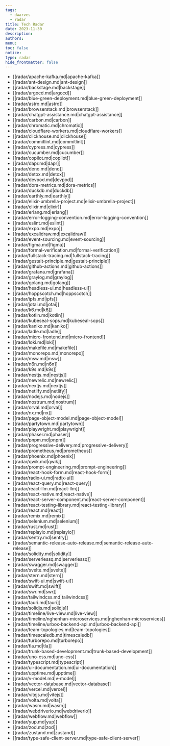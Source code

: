 ```yaml
---
tags:
  - dwarves
  - radar
title: Tech Radar
date: 2023-11-30
description: 
authors: 
menu: 
toc: false
notice: 
type: radar
hide_frontmatter: false
---
```


- [[radar/apache-kafka.md|apache-kafka]]
- [[radar/ant-design.md|ant-design]]
- [[radar/backstage.md|backstage]]
- [[radar/argocd.md|argocd]]
- [[radar/blue-green-deployment.md|blue-green-deployment]]
- [[radar/astro.md|astro]]
- [[radar/browserstack.md|browserstack]]
- [[radar/chatgpt-assistance.md|chatgpt-assistance]]
- [[radar/carbon.md|carbon]]
- [[radar/chromatic.md|chromatic]]
- [[radar/cloudflare-workers.md|cloudflare-workers]]
- [[radar/clickhouse.md|clickhouse]]
- [[radar/commitlint.md|commitlint]]
- [[radar/cypress.md|cypress]]
- [[radar/cucumber.md|cucumber]]
- [[radar/copilot.md|copilot]]
- [[radar/dapr.md|dapr]]
- [[radar/deno.md|deno]]
- [[radar/detox.md|detox]]
- [[radar/devpod.md|devpod]]
- [[radar/dora-metrics.md|dora-metrics]]
- [[radar/duckdb.md|duckdb]]
- [[radar/earthly.md|earthly]]
- [[radar/elixir-umbrella-project.md|elixir-umbrella-project]]
- [[radar/elixir.md|elixir]]
- [[radar/erlang.md|erlang]]
- [[radar/error-logging-convention.md|error-logging-convention]]
- [[radar/eslint.md|eslint]]
- [[radar/expo.md|expo]]
- [[radar/excalidraw.md|excalidraw]]
- [[radar/event-sourcing.md|event-sourcing]]
- [[radar/figma.md|figma]]
- [[radar/formal-verification.md|formal-verification]]
- [[radar/fullstack-tracing.md|fullstack-tracing]]
- [[radar/gestalt-principle.md|gestalt-principle]]
- [[radar/github-actions.md|github-actions]]
- [[radar/grafana.md|grafana]]
- [[radar/graylog.md|graylog]]
- [[radar/golang.md|golang]]
- [[radar/headless-ui.md|headless-ui]]
- [[radar/hoppscotch.md|hoppscotch]]
- [[radar/ipfs.md|ipfs]]
- [[radar/jotai.md|jotai]]
- [[radar/k6.md|k6]]
- [[radar/kotlin.md|kotlin]]
- [[radar/kubeseal-sops.md|kubeseal-sops]]
- [[radar/kaniko.md|kaniko]]
- [[radar/ladle.md|ladle]]
- [[radar/micro-frontend.md|micro-frontend]]
- [[radar/loki.md|loki]]
- [[radar/makefile.md|makefile]]
- [[radar/monorepo.md|monorepo]]
- [[radar/msw.md|msw]]
- [[radar/n6n.md|n6n]]
- [[radar/k9s.md|k9s]]
- [[radar/nestjs.md|nestjs]]
- [[radar/newrelic.md|newrelic]]
- [[radar/nextjs.md|nextjs]]
- [[radar/netlify.md|netlify]]
- [[radar/nodejs.md|nodejs]]
- [[radar/nostrum.md|nostrum]]
- [[radar/orval.md|orval]]
- [[radar/nx.md|nx]]
- [[radar/page-object-model.md|page-object-model]]
- [[radar/partytown.md|partytown]]
- [[radar/playwright.md|playwright]]
- [[radar/phaser.md|phaser]]
- [[radar/pnpm.md|pnpm]]
- [[radar/progressive-delivery.md|progressive-delivery]]
- [[radar/prometheus.md|prometheus]]
- [[radar/phoenix.md|phoenix]]
- [[radar/qwik.md|qwik]]
- [[radar/prompt-engineering.md|prompt-engineering]]
- [[radar/react-hook-form.md|react-hook-form]]
- [[radar/radix-ui.md|radix-ui]]
- [[radar/react-query.md|react-query]]
- [[radar/react-llm.md|react-llm]]
- [[radar/react-native.md|react-native]]
- [[radar/react-server-component.md|react-server-component]]
- [[radar/react-testing-library.md|react-testing-library]]
- [[radar/react.md|react]]
- [[radar/remix.md|remix]]
- [[radar/selenium.md|selenium]]
- [[radar/rust.md|rust]]
- [[radar/replayio.md|replayio]]
- [[radar/sentry.md|sentry]]
- [[radar/semantic-release-auto-release.md|semantic-release-auto-release]]
- [[radar/solidity.md|solidity]]
- [[radar/serverlessq.md|serverlessq]]
- [[radar/swagger.md|swagger]]
- [[radar/svelte.md|svelte]]
- [[radar/stern.md|stern]]
- [[radar/swift-ui.md|swift-ui]]
- [[radar/swift.md|swift]]
- [[radar/swr.md|swr]]
- [[radar/tailwindcss.md|tailwindcss]]
- [[radar/tauri.md|tauri]]
- [[radar/solidjs.md|solidjs]]
- [[radar/timeline/live-view.md|live-view]]
- [[radar/timeline/nghenhan-microservices.md|nghenhan-microservices]]
- [[radar/timeline/urbox-backend-api.md|urbox-backend-api]]
- [[radar/team-topologies.md|team-topologies]]
- [[radar/timescaledb.md|timescaledb]]
- [[radar/turborepo.md|turborepo]]
- [[radar/tla.md|tla]]
- [[radar/trunk-based-development.md|trunk-based-development]]
- [[radar/uno-css.md|uno-css]]
- [[radar/typescript.md|typescript]]
- [[radar/ui-documentation.md|ui-documentation]]
- [[radar/upptime.md|upptime]]
- [[radar/v-model.md|v-model]]
- [[radar/vector-database.md|vector-database]]
- [[radar/vercel.md|vercel]]
- [[radar/vitejs.md|vitejs]]
- [[radar/volta.md|volta]]
- [[radar/wasm.md|wasm]]
- [[radar/webdriverio.md|webdriverio]]
- [[radar/webflow.md|webflow]]
- [[radar/yup.md|yup]]
- [[radar/zod.md|zod]]
- [[radar/zustand.md|zustand]]
- [[radar/type-safe-client-server.md|type-safe-client-server]]


